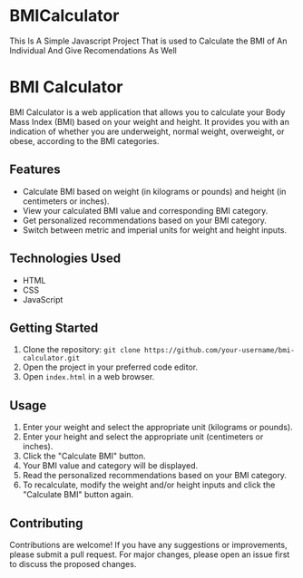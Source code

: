 # BMICalculator
This Is A Simple Javascript Project That is used to Calculate the BMI of An Individual And Give Recomendations As Well

# BMI Calculator

BMI Calculator is a web application that allows you to calculate your Body Mass Index (BMI) based on your weight and height. It provides you with an indication of whether you are underweight, normal weight, overweight, or obese, according to the BMI categories.

## Features

- Calculate BMI based on weight (in kilograms or pounds) and height (in centimeters or inches).
- View your calculated BMI value and corresponding BMI category.
- Get personalized recommendations based on your BMI category.
- Switch between metric and imperial units for weight and height inputs.

## Technologies Used

- HTML
- CSS
- JavaScript

## Getting Started

1. Clone the repository: `git clone https://github.com/your-username/bmi-calculator.git`
2. Open the project in your preferred code editor.
3. Open `index.html` in a web browser.

## Usage

1. Enter your weight and select the appropriate unit (kilograms or pounds).
2. Enter your height and select the appropriate unit (centimeters or inches).
3. Click the "Calculate BMI" button.
4. Your BMI value and category will be displayed.
5. Read the personalized recommendations based on your BMI category.
6. To recalculate, modify the weight and/or height inputs and click the "Calculate BMI" button again.

## Contributing

Contributions are welcome! If you have any suggestions or improvements, please submit a pull request. For major changes, please open an issue first to discuss the proposed changes.
